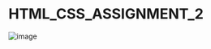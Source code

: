 # HTML_CSS_ASSIGNMENT_2
![image](https://user-images.githubusercontent.com/106248871/171413274-39d76954-34bf-4c90-8f25-8c62e682b982.png)
